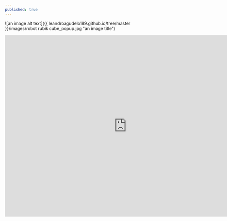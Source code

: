 ```yaml
---
published: true
---
```

![an image alt text]({{ leandroagudelo189.github.io/tree/master }}/images/robot rubik cube_popup.jpg "an image title")

<iframe src="https://www.slideshare.net/LeandroAgudelo2/slideshelf" width="800px" height="600px" frameborder="0" marginwidth="0" marginheight="0" scrolling="no" style="border:none;" allowfullscreen webkitallowfullscreen mozallowfullscreen></iframe>



